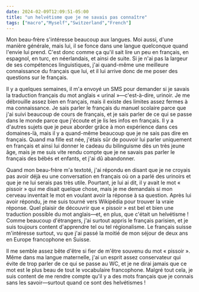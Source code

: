 ```yaml
---
date: 2024-02-09T12:09:51-05:00
title: "un helvétisme que je ne savais pas connaître"
tags: ["macro","Myself","Switzerland","French"]
---
```

Mon beau-frère s'intéresse beaucoup aux langues. Moi aussi, d'une manière générale, mais lui, il se fonce dans une langue quelconque quand l'envie lui prend. C'est donc comme ça qu'il sait lire un peu en français, en espagnol, en turc, en néerlandais, et ainsi de suite. Si je n'ai pas la largeur de ses compétences linguistiques, j'ai quand-même une meilleure connaissance du français que lui, et il lui arrive donc de me poser des questions sur le français.

Il y a quelques semaines, il m'a envoyé un SMS pour demander si je savais la traduction français du mot anglais « urinal »—c'est-à-dire, urinoir. Je me débrouille assez bien en français, mais il existe des limites assez fermes à ma connaissance. Je sais parler le français du manuel scolaire parce que j'ai suivi beaucoup de cours de français, et je sais parler de ce qui se passe dans le monde parce que j'écoute et je lis les infos en français. Il y a d'autres sujets que je peux aborder grâce à mon expérience dans ces domaines-là, mais il y a quand-même beaucoup que je ne sais pas dire en français. Quand ma fille est née, j'étais sûr de pouvoir lui parler uniquement en français et ainsi lui donner le cadeau du bilinguisme dès un très jeune âge, mais je me suis vite rendu compte que je ne savais pas parler le français des bébés et enfants, et j'ai dû abandonner.

Quand mon beau-frère m'a textoté, j'ai répondu en disant que je ne croyais pas avoir déjà eu une conversation en français où on a parlé des urinoirs et que je ne lui serais pas très utile. Pourtant, je lui ai dit, il y avait le mot « pissoir » qui me disait quelque chose, mais je me demandais si mon cerveau inventait le mot en voulant avoir la réponse à sa question. Après lui avoir répondu, je me suis tourné vers Wikipédia pour trouver la vraie réponse. Quel plaisir de découvrir que « pissoir » est bel et bien une traduction possible du mot anglais—et, en plus, que c'était un helvétisme ! Comme beaucoup d'étrangers, j'ai surtout appris le français parisien, et je suis toujours content d'apprendre tel ou tel régionalisme. Le français suisse m'intéresse surtout, vu que j'ai passé la moitié de mon séjour de deux ans en Europe francophone en Suisse.

Il me semble assez bête d'être si fier de m'être souvenu du mot « pissoir ». Même dans ma langue maternelle, j'ai un esprit assez conservateur qui évite de trop parler de ce qui se passe au WC, et je ne dirai jamais que ce mot est le plus beau de tout le vocabulaire francophone. Malgré tout cela, je suis content de me rendre compte qu'il y a des mots français que je connais sans les savoir—surtout quand ce sont des helvétismes !
